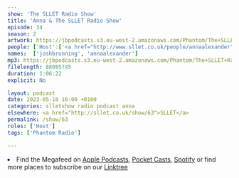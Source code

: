 ```yaml
---
show: 'The SLLET Radio Show'
title: 'Anna & The SLLET Radio Show'
episode: 34
season: 2
artwork: https://jbpodcasts.s3.eu-west-2.amazonaws.com/Phantom/The+SLLET+Radio+Show/Anna+x+SLLET.png
people: ['Host':['<a href="http://www.sllet.co.uk/people/annaalexander">Anna Alexander</a>','<a href="http://www.sllet.co.uk/people/joshbrunning">Josh Brunning</a>']]
names:  ['joshbrunning', 'annaalexander']
mp3: https://jbpodcasts.s3.eu-west-2.amazonaws.com/Phantom/The+SLLET+Radio+Show/2023-05-10+-+63.mp3
filelength: 88085745
duration: 1:06:22
explicit: No

layout: podcast
date: 2023-05-10 16:00 +0100
categories: slletshow radio podcast anna
elsewhere: <a href="http://sllet.co.uk/show/63">SLLET</a>
permalink: /show/63
roles: ['Host']
tags: ['Phantom Radio']

---
```


<li>Find the Megafeed on <a href="https://podcasts.apple.com/us/podcast/phantom-radio-all-the-shows/id1659527657">Apple Podcasts</a>, <a href="https://pca.st/5rlgsndl">Pocket Casts</a>, <a href="https://open.spotify.com/show/1WGc6YCF3UfAL7E62gHLAS?si=eff5901deb8d498e">Spotify</a> or find more places to subscribe on our <a href="https://linktr.ee/phantomradious">Linktree</a></li>

